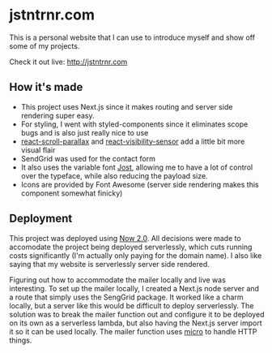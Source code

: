 # jstntrnr.com
This is a personal website that I can use to introduce myself and show off some of my projects.

Check it out live: http://jstntrnr.com

## How it's made
- This project uses Next.js since it makes routing and server side rendering super easy.
- For styling, I went with styled-components since it eliminates scope bugs and is also just really nice to use
- [react-scroll-parallax](https://github.com/jscottsmith/react-scroll-parallax) and [react-visibility-sensor](https://github.com/joshwnj/react-visibility-sensor) add a little bit more visual flair
- SendGrid was used for the contact form
- It also uses the variable font [Jost](https://indestructibletype.com/Jost.html), allowing me to have a lot of control over the typeface, while also reducing the payload size.
- Icons are provided by Font Awesome (server side rendering makes this component somewhat finicky)

## Deployment
This project was deployed using [Now 2.0](https://zeit.co/now).
All decisions were made to accomodate the project being deployed serverlessly, which cuts running costs significantly (I'm actually only paying for the domain name).
I also like saying that my website is serverlessly server side rendered.

Figuring out how to accommodate the mailer locally and live was interesting.
To set up the mailer locally, I created a Next.js node server and a route that simply uses the SengGrid package.
It worked like a charm locally, but a server like this would be difficult to deploy serverlessly.
The solution was to break the mailer function out and configure it to be deployed on its own as a serverless lambda, but also having the Next.js server import it so it can be used locally.
The mailer function uses [micro](https://github.com/zeit/micro) to handle HTTP things.
